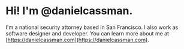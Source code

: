 Hi! I'm @danielcassman.
=======================
I'm a national security attorney based in San Francisco. I also work as software designer and developer. You can learn more about me at [https://danielcassman.com](https://danielcassman.com).

<!---
danielcassman/danielcassman is a ✨ special ✨ repository because its `README.md` (this file) appears on your GitHub profile.
You can click the Preview link to take a look at your changes.
--->
